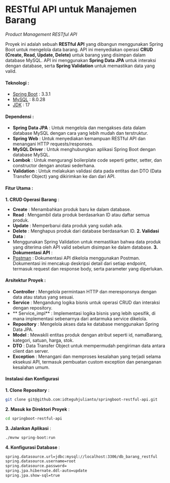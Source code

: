 # RESTful API untuk Manajemen Barang
_Product Management RESTful API_

Proyek ini adalah sebuah **RESTful API** yang dibangun menggunakan Spring Boot untuk mengelola data barang. API ini menyediakan operasi **CRUD (Create, Read, Update, Delete)** untuk barang yang disimpan dalam database MySQL. API ini menggunakan **Spring Data JPA** untuk interaksi dengan database, serta **Spring Validation** untuk memastikan data yang valid.

#### Teknologi :
- [Spring Boot](https://docs.spring.io/spring-boot/api/java/index.html) : 3.3.1
- [MySQL](https://downloads.mysql.com/archives/get/p/25/file/mysql-installer-community-8.0.28.0.msi) : 8.0.28
- [JDK](https://download.oracle.com/java/17/latest/jdk-17_windows-x64_bin.exe) : 17

#### Dependensi :
- **Spring Data JPA** : Untuk mengelola dan mengakses data dalam database MySQL dengan cara yang lebih mudah dan terstruktur.
- **Spring Web** : Untuk menyediakan kemampuan RESTful API dan menangani HTTP requests/responses.
- **MySQL Driver** : Untuk menghubungkan aplikasi Spring Boot dengan database MySQL.
- **Lombok** : Untuk mengurangi boilerplate code seperti getter, setter, dan constructor dengan anotasi sederhana.
- **Validation** : Untuk melakukan validasi data pada entitas dan DTO (Data Transfer Object) yang dikirimkan ke dan dari API.

#### Fitur Utama :
**1. CRUD Operasi Barang** :
- **Create** : Menambahkan produk baru ke dalam database.
- **Read** : Mengambil data produk berdasarkan ID atau daftar semua produk.
- **Update** : Memperbarui data produk yang sudah ada.
- **Delete** : Menghapus produk dari database berdasarkan ID.
**2. Validasi Data** :
- Menggunakan Spring Validation untuk memastikan bahwa data produk yang diterima oleh API valid sebelum disimpan ke dalam database.
**3. Dokumentasi API** :
- [Postman](https://documenter.getpostman.com/view/36968160/2sA3kUF1oE) : Dokumentasi API dikelola menggunakan Postman. Dokumentasi ini mencakup deskripsi detail dari setiap endpoint, termasuk request dan response body, serta parameter yang diperlukan.

#### Arsitektur Proyek :
- **Controller** : Mengelola permintaan HTTP dan meresponsnya dengan data atau status yang sesuai.
- **Service** : Mengandung logika bisnis untuk operasi CRUD dan interaksi dengan repository.
- ** Service_impl** : Implementasi logika bisnis yang lebih spesifik, di mana implementasi sebenarnya dari antarmuka service dikelola.
- **Repository** : Mengelola akses data ke database menggunakan Spring Data JPA.
- **Model** : Mewakili entitas produk dengan atribut seperti id, namaBarang, kategori, satuan, harga, stok.
- **DTO** : Data Transfer Object untuk mempermudah pengiriman data antara client dan server.
- **Exception** : Menangani dan memproses kesalahan yang terjadi selama eksekusi API, termasuk pembuatan custom exception dan penanganan kesalahan umum.

#### Instalasi dan Konfigurasi

**1. Clone Repository** :
```sh
git clone git@github.com:idteguhjulianto/springboot-restful-api.git
```

**2. Masuk ke Direktori Proyek** :

```sh
cd springboot-restful-api
```

**3. Jalankan Aplikasi** :
```sh
./mvnw spring-boot:run
```

**4. Konfigurasi Database** :
 ```sh
spring.datasource.url=jdbc:mysql://localhost:3306/db_barang_restful
spring.datasource.username=root
spring.datasource.password=
spring.jpa.hibernate.ddl-auto=update
spring.jpa.show-sql=true
```
